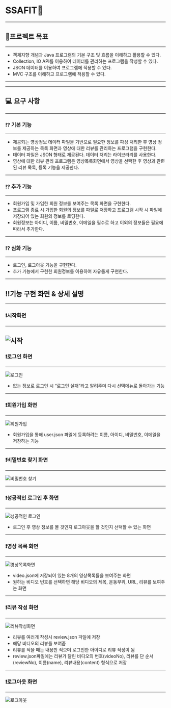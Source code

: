 # SSAFIT🥊

---

## 💪프로젝트 목표

---

- 객체지향 개념과 Java 프로그램의 기본 구조 및 흐름을 이해하고 활용할 수 있다.
- Collection, IO API를 이용하여 데이터를 관리하는 프로그램을 작성할 수 있다.
- JSON 데이터를 이용하여 프로그램에 적용할 수 있다.
- MVC 구조를 이해하고 프로그램에 적용할 수 있다.

---

---

## 💻 요구 사항

---

### ⁉️ 기본 기능

---

- 제공되는 영상정보 데이터 파일을 기반으로 필요한 정보를 파싱 처리한 후 영상 정보를 제공하는 목록 화면과 영상에 대한 리뷰를 관리하는 프로그램을 구현한다.
- 데이터 파일은 JSON 형태로 제공된다. 데이터 처리는 라이브러리를 사용한다.
- 영상에 대한 리뷰 관리 프로그램은 영상목록화면에서 영상을 선택한 후 영상과 관련된 리뷰 목록, 등록 기능을 제공한다.

---

### ⁉️ 추가 기능

---

- 회원가입 및 가입한 회원 정보를 보여주는 목록 화면을 구현한다.
- 프로그램 종료 시 가입한 회원의 정보를 파일로 저장하고 프로그램 시작 시 파일에 저장되어 있는 회원의 정보를 로딩한다.
- 회원정보는 아이디, 이름, 비밀번호, 이메일을 필수로 하고 이외의 정보들은 필요에 따라서 추가한다.

---

### ⁉️ 심화 기능

---

- 로그인, 로그아웃 기능을 구현한다.
- 추가 기능에서 구현한 회원정보를 이용하여 자유롭게 구현한다.

---

## ‼️기능 구현 화면 & 상세 설명

---

### ❗시작화면

---
![시작](https://user-images.githubusercontent.com/109265165/188423696-4b82cd1c-186e-4f0f-bac3-e719b8da8e1e.png)
---

### ❗로그인 화면

---
![로그인](https://user-images.githubusercontent.com/109265165/188423675-3b29399f-b633-4d21-b0e0-8d3ca5329830.png)

- 없는 정보로 로그인 시 “로그인 실패”라고 알려주며 다시 선택메뉴로 돌아가는 기능

---

### ❗회원가입 화면

---
![회원가입](https://user-images.githubusercontent.com/109265165/188423710-af012270-bcea-456d-94ce-d57dbd1b0431.png)

- 회원가입을 통해 user.json 파일에 등록하려는 이름, 아이디, 비밀번호, 이메일을 저장하는 기능
---

### ❗비밀번호 찾기 화면

---
![비밀번호 찾기](https://user-images.githubusercontent.com/109265165/188423686-77a72072-65eb-4bcd-859a-562d2b45948b.png)

---

### ❗성공적인 로그인 후 화면

---
![성공적인 로그인](https://user-images.githubusercontent.com/109265165/188423693-f54e0e12-d658-4e6b-8a42-adbdcf24951b.png)
- 로그인 후 영상 정보를 볼 것인지 로그아웃을 할 것인지 선택할 수 있는 화면

---

### ❗영상 목록 화면

---
![영상목록화면](https://user-images.githubusercontent.com/109265165/188423700-37d988eb-30b3-42e1-b874-c17e09e7ed24.png)

- video.json에 저장되어 있는 8개의 영상목록들을 보여주는 화면
- 원하는 비디오 번호를 선택하면 해당 비디오의 제목, 운동부위, URL, 리뷰를 보여주는 화면

---

### ❗리뷰 작성 화면

---
![리뷰작성화면](https://user-images.githubusercontent.com/109265165/188423684-bf598dfb-dba8-4c4e-b9cc-45f0a41537c1.png)

- 리뷰를 여러개 작성시 review.json 파일에 저장
- 해당 비디오의 리뷰를 보여줌
- 리뷰를 적을 때는 내용만 적으며 로그인한 아이디로 리뷰 작성이 됨
- review.json파일에는 리뷰가 달린 비디오의 번호(videoNo), 리뷰를 단 순서(reviewNo), 이름(name), 리뷰내용(content) 형식으로 저장

---

### ❗로그아웃 화면

---
![로그아웃](https://user-images.githubusercontent.com/109265165/188423671-d210db77-db00-4dd4-bb43-cbf44d31ca9f.png)
